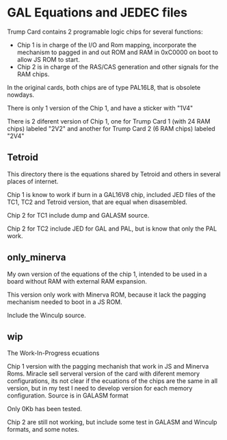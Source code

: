 # GAL Equations and JEDEC files

Trump Card contains 2 programable logic chips for several functions:
* Chip 1 is in charge of the I/O and Rom mapping, incorporate the mechanism to pagged in and out ROM and RAM in 0xC0000 on boot to allow JS ROM to start.
* Chip 2 is in charge of the RAS/CAS generation and other signals for the RAM chips.

In the original cards, both chips are of type PAL16L8, that is obsolete nowdays.

There is only 1 version of the Chip 1, and have a sticker with "1V4"

There is 2 diferent version of Chip 1, one for Trump Card 1 (with 24 RAM chips) labeled "2V2" and another for Trump Card 2 (6 RAM chips) labeled "2V4"


## Tetroid

This directory there is the equations shared by Tetroid and others in several places of internet.

Chip 1 is know to work if burn in a GAL16V8 chip, included JED files of the TC1, TC2 and Tetroid version, that are equal when disasembled.

Chip 2 for TC1 include dump and GALASM source.

Chip 2 for TC2 include JED for GAL and PAL, but is know that only the PAL work.

## only_minerva

My own version of the equations of the chip 1, intended to be used in a board without RAM with external RAM expansion.

This version only work with Minerva ROM, because it lack the pagging mechanism needed to boot in a JS ROM.

Include the Winculp source.

## wip

The Work-In-Progress ecuations

Chip 1 version with the pagging mechanish that work in JS and Minerva Roms. Miracle sell serveral version of the card with diferent memory configurations, its not clear if the ecuations of the chips are the same in all version, but in my test I need to develop version for each memory configuration. Source is in GALASM format

Only 0Kb has been tested.

Chip 2 are still not working, but include some test in GALASM and Winculp formats, and some notes.
